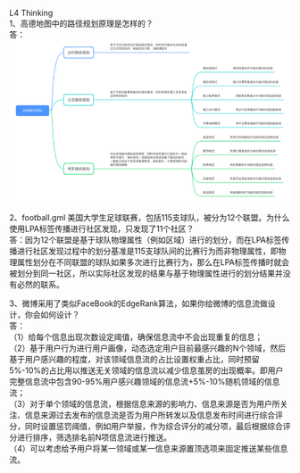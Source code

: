 L4 Thinking  
1、高德地图中的路径规划原理是怎样的？  
答：![Image text](https://github.com/arthurt53/RS6-work/blob/master/L4/Question_1.png)  
 
2、football.gml 美国大学生足球联赛，包括115支球队，被分为12个联盟。为什么使用LPA标签传播进行社区发现，只发现了11个社区？  
答：因为12个联盟是基于球队物理属性（例如区域）进行的划分，而在LPA标签传播进行社区发现过程中的划分基准是115支球队间的比赛行为而非物理属性，即物理属性划分在不同联盟的球队如果多次进行比赛行为，那么在LPA标签传播时就会被划分到同一社区，所以实际社区发现的结果与基于物理属性进行的划分结果并没有必然的联系。  

3、微博采用了类似FaceBook的EdgeRank算法，如果你给微博的信息流做设计，你会如何设计？  
答：  
（1）给每个信息出现次数设定阈值，确保信息流中不会出现重复的信息；  
（2）基于用户行为进行用户画像，动态选定用户目前最感兴趣的N个领域，然后基于用户感兴趣的程度，对该领域信息流的占比设置权重占比，同时预留5%-10%的占比用以推送无关领域的信息流以减少信息茧房的出现概率。即用户完整信息流中包含90-95%用户感兴趣领域的信息流+5%-10%随机领域的信息流；  
（3）对于单个领域的信息流，根据信息来源的影响力、信息来源是否为用户所关注、信息来源过去发布的信息流是否为用户所转发以及信息发布时间进行综合评分，同时设置惩罚阈值，例如用户举报，作为综合评分的减分项，最后根据综合评分进行排序，筛选排名前N项信息流进行推送。  
（4）可以考虑给予用户将某一领域或某一信息来源置顶选项来固定推送某些信息流。  

